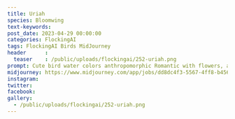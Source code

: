 ```yaml
---
title: Uriah
species: Bloomwing
text-keywords: 
post_date: 2023-04-29 00:00:00
categories: FlockingAI
tags: FlockingAI Birds MidJourney 
header      :
  teaser    : /public/uploads/flockingai/252-uriah.png
prompt: Cute bird water colors anthropomorphic Romantic with flowers, artistic creative
midjourney: https://www.midjourney.com/app/jobs/dd8dc4f3-5567-4ff8-b456-61a920163484
instagram: 
twitter: 
facebook: 
gallery: 
  - /public/uploads/flockingai/252-uriah.png
---
```


